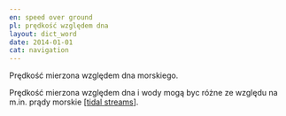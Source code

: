 ```yaml
---
en: speed over ground
pl: prędkość względem dna
layout: dict_word
date: 2014-01-01
cat: navigation
---
```


Prędkość mierzona względem dna morskiego.

Prędkość mierzona względem dna i wody mogą byc różne ze względu na m.in. prądy morskie [[tidal streams](/dict/t/tidal-streams.html)].